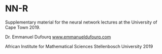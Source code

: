 # NN-R
Supplementary material for the neural network lectures at the University of Cape Town 2019.

Dr. Emmanuel Dufourq 
www.emmanueldufourq.com

African Institute for Mathematical Sciences
Stellenbosch University
2019
